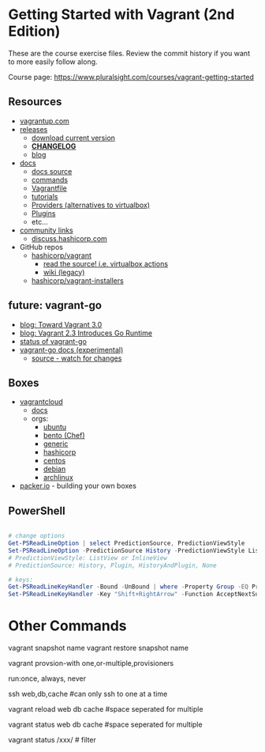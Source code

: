 # Getting Started with Vagrant (2nd Edition)

These are the course exercise files. Review the commit history if you want to more easily follow along.

Course page: https://www.pluralsight.com/courses/vagrant-getting-started

## Resources

- [vagrantup.com](http://vagrantup.com/)
- [releases](https://github.com/hashicorp/vagrant/releases)
  - [download current version](https://developer.hashicorp.com/vagrant/downloads)
  - [**CHANGELOG**](https://github.com/hashicorp/vagrant/blob/main/CHANGELOG.md)
  - [blog](https://www.hashicorp.com/blog/products/vagrant)
- [docs](https://www.vagrantup.com/docs)
  - [docs source](https://github.com/hashicorp/vagrant/tree/main/website/content/docs)
  - [commands](https://developer.hashicorp.com/vagrant/docs/cli)
  - [Vagrantfile](https://developer.hashicorp.com/vagrant/docs/vagrantfile)
  - [tutorials](https://developer.hashicorp.com/vagrant/tutorials)
  - [Providers (alternatives to virtualbox)](https://developer.hashicorp.com/vagrant/docs/providers)
  - [Plugins](https://developer.hashicorp.com/vagrant/docs/plugins)
  - etc...
- [community links](https://www.vagrantup.com/community)
  - [discuss.hashicorp.com](https://discuss.hashicorp.com/c/vagrant/24)
- GitHub repos
  - [hashicorp/vagrant](https://github.com/hashicorp/vagrant)
    - [read the source! i.e. virtualbox actions](https://github.com/hashicorp/vagrant/blob/main/plugins/providers/virtualbox/action.rb)
    - [wiki (legacy)](https://github.com/hashicorp/vagrant/wiki)
  - [hashicorp/vagrant-installers](https://github.com/hashicorp/vagrant)

## future: vagrant-go

- [blog: Toward Vagrant 3.0](https://www.hashicorp.com/blog/toward-vagrant-3-0)
- [blog: Vagrant 2.3 Introduces Go Runtime](https://www.hashicorp.com/blog/vagrant-2-3-introduces-go-runtime)
- [status of vagrant-go](https://github.com/hashicorp/vagrant/issues/12819)
- [vagrant-go docs (experimental)](https://developer.hashicorp.com/vagrant/docs/experimental/vagrant_go)
  - [source - watch for changes](https://github.com/hashicorp/vagrant/blob/main/website/content/docs/experimental/vagrant_go.mdx)

## Boxes

- [vagrantcloud](https://vagrantcloud.com/)
  - [docs](https://developer.hashicorp.com/vagrant/vagrant-cloud)
  - orgs:
    - [ubuntu](https://app.vagrantup.com/ubuntu)
    - [bento (Chef)](https://app.vagrantup.com/bento)
    - [generic](https://app.vagrantup.com/generic)
    - [hashicorp](https://app.vagrantup.com/hashicorp)
    - [centos](https://app.vagrantup.com/centos)
    - [debian](https://app.vagrantup.com/debian)
    - [archlinux](https://app.vagrantup.com/archlinux/boxes/archlinux)
- [packer.io](https://www.packer.io/) - building your own boxes

## PowerShell

```powershell

# change options
Get-PSReadLineOption | select PredictionSource, PredictionViewStyle
Set-PSReadLineOption -PredictionSource History -PredictionViewStyle ListView
# PredictionViewStyle: ListView or InlineView
# PredictionSource: History, Plugin, HistoryAndPlugin, None

# keys:
Get-PSReadLineKeyHandler -Bound -UnBound | where -Property Group -EQ Prediction
Set-PSReadLineKeyHandler -Key "Shift+RightArrow" -Function AcceptNextSuggestionWord # InlineView only

```

# Other Commands

vagrant snapshot name
vagrant restore snapshot name

vagrant provsion-with one,or-multiple,provisioners

run:once, always, never

ssh web,db,cache #can only ssh to one at a time

vagrant reload web db cache #space seperated for multiple

vagrant status web db cache #space seperated for multiple

vagrant status /xxx/ # filter 
